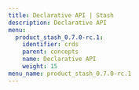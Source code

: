 ```yaml
---
title: Declarative API | Stash
description: Declarative API
menu:
  product_stash_0.7.0-rc.1:
    identifier: crds
    parent: concepts
    name: Declarative API
    weight: 15
menu_name: product_stash_0.7.0-rc.1
---
```

